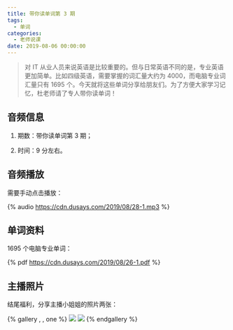 ```yaml
---
title: 带你读单词第 3 期
tags:
  - 单词
categories:
  - 老师说课
date: 2019-08-06 00:00:00
---
```


> 对 IT 从业人员来说英语是比较重要的。但与日常英语不同的是，专业英语更加简单。比如四级英语，需要掌握的词汇量大约为 4000，而电脑专业词汇量只有 1695 个。今天就将这些单词分享给朋友们。为了方便大家学习记忆，杜老师请了专人带你读单词！

<!-- more -->

## 音频信息

1. 期数：带你读单词第 3 期；


2. 时间：9 分左右。

## 音频播放

需要手动点击播放：

{% audio https://cdn.dusays.com/2019/08/28-1.mp3 %}

## 单词资料

1695 个电脑专业单词：

{% pdf https://cdn.dusays.com/2019/08/26-1.pdf %}

## 主播照片

结尾福利，分享主播小姐姐的照片两张：

{% gallery , , one %}
![](https://cdn.dusays.com/2019/08/28-1.jpg/1)
![](https://cdn.dusays.com/2019/08/28-2.jpg/1)
{% endgallery %}
